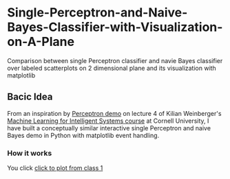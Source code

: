 # Single-Perceptron-and-Naive-Bayes-Classifier-with-Visualization-on-A-Plane
Comparison between single Perceptron classifier and navie Bayes classifier over labeled scatterplots on 2 dimensional plane and its visualization with matplotlib


## Bacic Idea
From an inspiration by [Perceptron demo](https://youtu.be/wl7gVvI-HuY?t=1331) on lecture 4 of Kilian Weinberger's [Machine Learning for Intelligent Systems course](https://www.cs.cornell.edu/courses/cs4780/2018fa/) at Cornell University, I have built a conceptually similar interactive single Perceptron and naive Bayes demo in Python with matplotlib event handling.

### How it works
You click 
[click to plot from class 1](./images/click-to-plot-from-class-1.gif)
